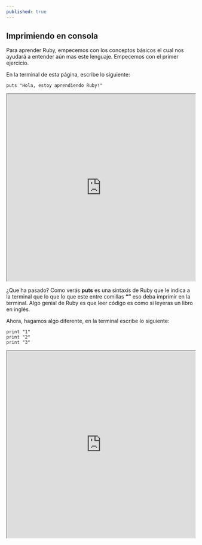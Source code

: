 ```yaml
---
published: true
---
```

## Imprimiendo en consola

Para aprender Ruby, empecemos con los conceptos básicos el cual nos ayudará a entender aún mas este lenguaje. Empecemos con el primer ejercicio.


En la terminal de esta página, escribe lo siguiente:

    puts "Hola, estoy aprendiendo Ruby!"
    
<iframe src="https://paiza.io/projects/e/z4klPIE6_kqiebKpxfz-Ow?theme=twilight" width="100%" height="500" scrolling="no" seamless="seamless"></iframe>

¿Que ha pasado? Como verás **puts** es una sintaxis de Ruby que le indica a la terminal que lo que lo que este entre comillas **“”** eso deba imprimir en la terminal. Algo genial de Ruby es que leer código es como si leyeras un libro en inglés. 


Ahora, hagamos algo diferente, en la terminal escribe lo siguiente:

    print "1"
    print "2"
    print "3"

<iframe src="https://paiza.io/projects/e/z4klPIE6_kqiebKpxfz-Ow?theme=twilight" width="100%" height="500" scrolling="no" seamless="seamless"></iframe>